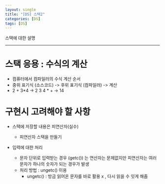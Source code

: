 ```yaml
---
layout: single
title: "[DS] 스택2"
categories: [DS]
tags: [DS]
---
```

스택에 대한 설명

---

# 스택 응용 : 수식의 계산
- 컴퓨터에서 컴파일러의 수식 계산 순서
- 중위 표기식 (소스코드) -> 후위 표기식 (컴파일러) -> 계산
- 2 + 3*4 -> 2 3 4 * + -> 14

# 구현시 고려해야 할 사항 
- 스택에 저장할 내용은 피연산자(실수)
  - 피연산자 스택을 만들기

- 입력에 대한 처리
  - 문자 단위로 입력받는 경우 (getc()) 는 연산자는 문제없지만 피연산자는 여러 문자가 하나의 숫자가 되는 경우가 발생
  - 처리 방법 : ungetc() 이용
    - ungetc() : 방금 읽어온 문자를 바로 활용 x , 다시 읽을 수 잇게 해줌

